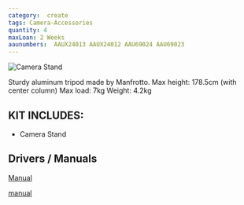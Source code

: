 ```yaml
---
category:  create
tags: Camera-Accessories
quantity: 4
maxLoan: 2 Weeks
aaunumbers:  AAUX24013 AAUX24012 AAU69024 AAU69023
---
```

![Camera Stand](https://camrent.lt/wp-content/uploads/2023/01/CAMRENT_Manfrotto-055prob-stovasfoto-galva-486rc2_4.jpg)

Sturdy aluminum tripod made by Manfrotto. Max height: 178.5cm (with center column) Max load: 7kg Weight: 4.2kg
## KIT INCLUDES:
-  Camera Stand

## Drivers / Manuals
[Manual](https://www.manua.ls/manfrotto/055xprob/manual)

[manual](https://www.manua.ls/manfrotto/055xprob/manual)



